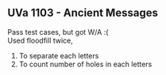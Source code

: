 UVa 1103 - Ancient Messages
---------------------------
Pass test cases, but got W/A :(  
Used floodfill twice,
  1. To separate each letters
  2. To count number of holes in each letters
